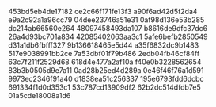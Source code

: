453bd5eb4de17182
ce2c66f171fe13f3
a90f6ad42d5f2da4
e9a2c92a1a96cc79
04dee23746a51e31
0af98d136e53b285
dc214ab66560e264
48097458493da107
b8616de9dfc37dc6
26a4d93bc701a834
42085402063aa3c1
5afe6befb2850549
d31a1db6fbfff327
9b136618465e5d44
a35f6832dc9b1483
517e9038991bb2ce
7a53dbf01f79b486
2edb04fb46cf84ff
63c7f211f2529d68
618d4e477a2af10a
f40e0b3228562654
83b3b0505d9e7a11
0ad28b25ed4d289a
0e46f46f76a1d591
9973ec2346f91a40
d1838ea51c256337
195e6793fdd6dcbc
691334f1d0d353c1
53c787cd13909df2
62b2dc514dfdb7e5
01a5cde18008a1d6
